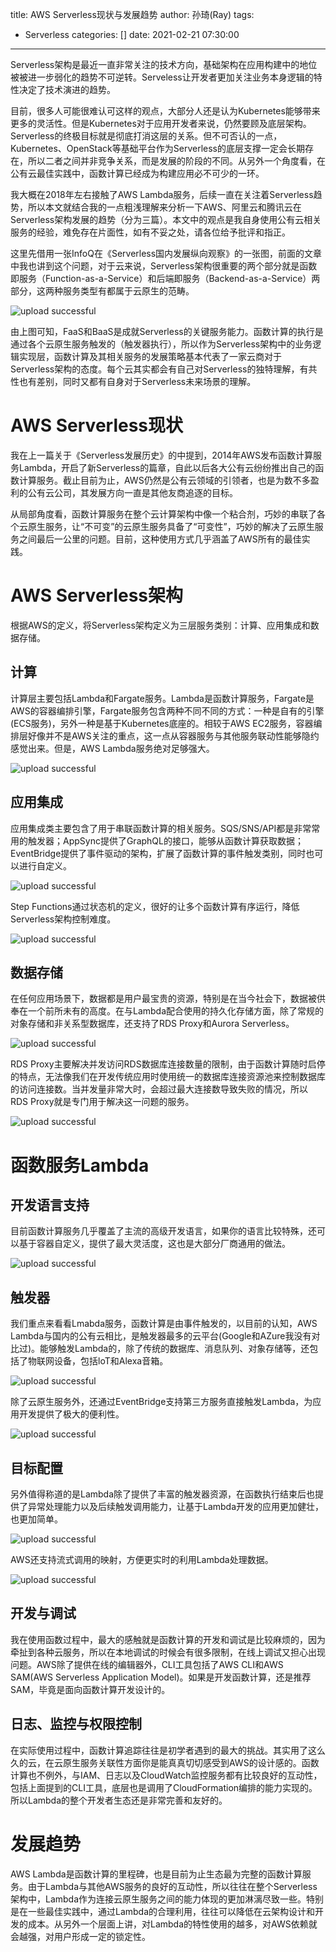 title: AWS Serverless现状与发展趋势
author: 孙琦(Ray)
tags:
  - Serverless
categories: []
date: 2021-02-21 07:30:00
---
Serverless架构是最近一直非常关注的技术方向，基础架构在应用构建中的地位被被进一步弱化的趋势不可逆转。Serveless让开发者更加关注业务本身逻辑的特性决定了技术演进的趋势。

目前，很多人可能很难认可这样的观点，大部分人还是认为Kubernetes能够带来更多的灵活性。但是Kubernetes对于应用开发者来说，仍然要顾及底层架构。Serverless的终极目标就是彻底打消这层的关系。但不可否认的一点，Kubernetes、OpenStack等基础平台作为Serverless的底层支撑一定会长期存在，所以二者之间并非竞争关系，而是发展的阶段的不同。从另外一个角度看，在公有云最佳实践中，函数计算已经成为构建应用必不可少的一环。

<!-- more -->

我大概在2018年左右接触了AWS Lambda服务，后续一直在关注着Serverless趋势，所以本文就结合我的一点粗浅理解来分析一下AWS、阿里云和腾讯云在Serverless架构发展的趋势（分为三篇）。本文中的观点是我自身使用公有云相关服务的经验，难免存在片面性，如有不妥之处，请各位给予批评和指正。

这里先借用一张InfoQ在《Serverless国内发展纵向观察》的一张图，前面的文章中我也讲到这个问题，对于云来说，Serverless架构很重要的两个部分就是函数即服务（Function-as-a-Service）和后端即服务（Backend-as-a-Service）两部分，这两种服务类型有都属于云原生的范畴。

![upload successful](/images/pasted-162.png)

由上图可知，FaaS和BaaS是成就Serverless的关键服务能力。函数计算的执行是通过各个云原生服务触发的（触发器执行），所以作为Serverless架构中的业务逻辑实现层，函数计算及其相关服务的发展策略基本代表了一家云商对于Serverless架构的态度。每个云其实都会有自己对Serverless的独特理解，有共性也有差别，同时又都有自身对于Serverless未来场景的理解。

# AWS Serverless现状

我在上一篇关于《Serverless发展历史》的中提到，2014年AWS发布函数计算服务Lambda，开启了新Serverless的篇章，自此以后各大公有云纷纷推出自己的函数计算服务。截止目前为止，AWS仍然是公有云领域的引领者，也是为数不多盈利的公有云公司，其发展方向一直是其他友商追逐的目标。

从局部角度看，函数计算服务在整个云计算架构中像一个粘合剂，巧妙的串联了各个云原生服务，让“不可变”的云原生服务具备了“可变性”，巧妙的解决了云原生服务之间最后一公里的问题。目前，这种使用方式几乎涵盖了AWS所有的最佳实践。

# AWS Serverless架构

根据AWS的定义，将Serverless架构定义为三层服务类别：计算、应用集成和数据存储。

## 计算

计算层主要包括Lambda和Fargate服务。Lambda是函数计算服务，Fargate是AWS的容器编排引擎，Fargate服务包含两种不同不同的方式：一种是自有的引擎(ECS服务)，另外一种是基于Kubernetes底座的。相较于AWS EC2服务，容器编排层好像并不是AWS关注的重点，这一点从容器服务与其他服务联动性能够隐约感觉出来。但是，AWS Lambda服务绝对足够强大。

![upload successful](/images/pasted-173.png)

## 应用集成

应用集成类主要包含了用于串联函数计算的相关服务。SQS/SNS/API都是非常常用的触发器；AppSync提供了GraphQL的接口，能够从函数计算获取数据；EventBridge提供了事件驱动的架构，扩展了函数计算的事件触发类别，同时也可以进行自定义。

![upload successful](/images/pasted-177.png)

Step Functions通过状态机的定义，很好的让多个函数计算有序运行，降低Serverless架构控制难度。

![upload successful](/images/pasted-178.png)

## 数据存储

在任何应用场景下，数据都是用户最宝贵的资源，特别是在当今社会下，数据被供奉在一个前所未有的高度。在与Lambda配合使用的持久化存储方面，除了常规的对象存储和非关系型数据库，还支持了RDS Proxy和Aurora Serverless。

![upload successful](/images/pasted-179.png)

RDS Proxy主要解决并发访问RDS数据库连接数量的限制，由于函数计算随时启停的特点，无法像我们在开发传统应用时使用统一的数据库连接资源池来控制数据库的访问连接数。当并发量非常大时，会超过最大连接数导致失败的情况，所以RDS Proxy就是专门用于解决这一问题的服务。

![upload successful](/images/pasted-182.png)


# 函数服务Lambda

## 开发语言支持

目前函数计算服务几乎覆盖了主流的高级开发语言，如果你的语言比较特殊，还可以基于容器自定义，提供了最大灵活度，这也是大部分厂商通用的做法。

![upload successful](/images/pasted-181.png)

## 触发器

我们重点来看看Lmabda服务，函数计算是由事件触发的，以目前的认知，AWS Lambda与国内的公有云相比，是触发器最多的云平台(Google和AZure我没有对比过)。能够触发Lambda的，除了传统的数据库、消息队列、对象存储等，还包括了物联网设备，包括loT和Alexa音箱。

![upload successful](/images/pasted-174.png)

除了云原生服务外，还通过EventBridge支持第三方服务直接触发Lambda，为应用开发提供了极大的便利性。

![upload successful](/images/pasted-175.png)

## 目标配置

另外值得称道的是Lambda除了提供了丰富的触发器资源，在函数执行结束后也提供了异常处理能力以及后续触发调用能力，让基于Lambda开发的应用更加健壮，也更加简单。

![upload successful](/images/pasted-176.png)

AWS还支持流式调用的映射，方便更实时的利用Lambda处理数据。

![upload successful](/images/pasted-180.png)

## 开发与调试

我在使用函数过程中，最大的感触就是函数计算的开发和调试是比较麻烦的，因为牵扯到各种云服务，所以在本地调试的时候会有很多限制，在线上调试又担心出现问题。AWS除了提供在线的编辑器外，CLI工具包括了AWS CLI和AWS SAM(AWS Serverless Application Model)。如果是开发函数计算，还是推荐SAM，毕竟是面向函数计算开发设计的。

## 日志、监控与权限控制

在实际使用过程中，函数计算追踪往往是初学者遇到的最大的挑战。其实用了这么久的云，在云原生服务关联性方面你是能真真切切感受到AWS的设计感的。函数计算也不例外，与IAM、日志以及CloudWatch监控服务都有比较良好的互动性，包括上面提到的CLI工具，底层也是调用了CloudFormation编排的能力实现的。所以Lambda的整个开发者生态还是非常完善和友好的。

# 发展趋势

AWS Lambda是函数计算的里程碑，也是目前为止生态最为完整的函数计算服务。由于Lambda与其他AWS服务的良好的互动性，所以往往在整个Serverless架构中，Lambda作为连接云原生服务之间的能力体现的更加淋漓尽致一些。特别是在一些最佳实践中，通过Lambda的合理利用，往往可以降低在云架构设计和开发的成本。从另外一个层面上讲，对Lambda的特性使用的越多，对AWS依赖就会越强，对用户形成一定的锁定性。